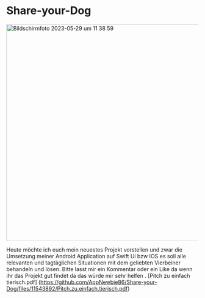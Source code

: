 # Share-your-Dog

<img width="568" alt="Bildschirmfoto 2023-05-29 um 11 38 59" src="https://github.com/AppNewbie86/Share-your-Dog-main/assets/101304191/79cbcd39-97af-4464-b8f5-93e22e0ffa1b">


Heute möchte ich euch mein neuestes Projekt vorstellen und zwar die Umsetzung meiner Android Application auf Swift Ui bzw IOS es soll alle relevanten und tagtäglichen Situationen mit dem geliebten Vierbeiner behandeln und lösen. Bitte lasst mir ein Kommentar oder ein Like da wenn ihr das Projekt gut findet da das würde mir sehr helfen .
[Pitch zu einfach tierisch.pdf]
(https://github.com/AppNewbie86/Share-your-Dog/files/11543892/Pitch.zu.einfach.tierisch.pdf)
